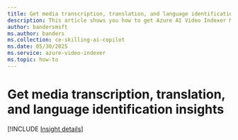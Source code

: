 ```yaml
---
title: Get media transcription, translation, and language identification insights
description: This article shows you how to get Azure AI Video Indexer Media transcription, translation, and language identification insights.
author: bandersmsft
ms.author: banders
ms.collection: ce-skilling-ai-copilot
ms.date: 05/30/2025
ms.service: azure-video-indexer
ms.topic: how-to
---
```


# Get media transcription, translation, and language identification insights

[!INCLUDE [Insight details](./includes/transcription-translation-lid.md)]
